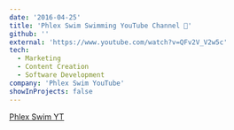 ```yaml
---
date: '2016-04-25'
title: 'Phlex Swim Swimming YouTube Channel 🎥'
github: ''
external: 'https://www.youtube.com/watch?v=QFv2V_V2w5c'
tech:
  - Marketing
  - Content Creation
  - Software Development
company: 'Phlex Swim YouTube'
showInProjects: false
---
```


[Phlex Swim YT](https://www.youtube.com/c/CaliCondorsISL/about)
